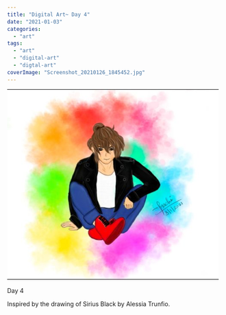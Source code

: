 ```yaml
---
title: "Digital Art~ Day 4"
date: "2021-01-03"
categories: 
  - "art"
tags: 
  - "art"
  - "digital-art"
  - "digtal-art"
coverImage: "Screenshot_20210126_1845452.jpg"
---
```


![](images/Screenshot_20210126_184545-494x444.jpg)

Day 4

Inspired by the drawing of Sirius Black by Alessia Trunfio.
